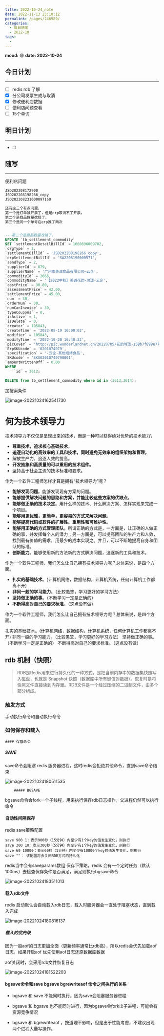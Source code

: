 ```yaml
---
title: 2022-10-24_note
date: 2022-11-13 23:10:12
permalink: /pages/246989/
categories:
  - 每日随笔
  - 2022-10
tags:
  - 
---
```

**mood:** :smile:  									**date: 2022-10-24**  
## 今日计划  
------
- [ ]  redis  rdb 了解
- [x]  分公司发票生成与取消
- [x]  修改便利店数据
- [ ]  便利店问题查看
- [ ]  15个单词
## 明日计划  
------
- [ ]  
## 随写 
------

便利店问题

```sql
JSD202208172900
JSD202208198266_copy
JSD202208231600097160

还有这三个有点问题，
第一个是订单被开票了，但是erp取消不了开票，
第二个是商品数量改错了，
第三个是同一个单号在erp推了两次


-- 第二个是商品数量改错了，
UPDATE `tb_settlement_commodity` 
SET `settlementDetailBillId` = 1660896009702,
`orgType` = 2,
`settlementBillId` = 'JSD202208198266_copy',
`erpSettlementBillId` = 'SA2208190000571',
`sendType` = 2,
`supplierId` = 879,
`supplierName` = '广州市美诚食品有限公司—云企',
`commodityId` = 2666,
`commodityName` = '【2022中秋】美诚花韵·玲珑-云企',
`costPrice` = 30.80,
`assessmentPrice` = 42.00,
`settlementPrice` = 45.00,
`num` = 30,
`orderNum` = 30,
`numCanInvoice` = 30,
`typeCoupons` = 0,
`isActive` = 1,
`isDelete` = 0,
`creator` = 105843,
`createTime` = '2022-08-19 16:00:02',
`modifier` = 105843,
`modifyTime` = '2022-10-20 16:40:32',
`picCover` = 'http://pic.wonderlandnet.cn/20220705/花韵玲珑-158b7f899e776.png',
`ErpSKUcode` = '0201074079',
`specification` = '-云企-其他焙烤食品',
`SKUcode` = 'SKU02010740790001',
`amountWrittenOff` = 0.00 
WHERE
	`id` = 3612;
	
DELETE from tb_settlement_commodity where id in (3613,3614);

```

加搜索条件

![image-20221024162541730](https://img.ggball.top/img/image-20221024162541730.png?picGo)





# 何为技术领导力

技术领导力不仅仅是呈现出来的技术，而是一种可以获得绝对优势的技术能力\

- **尊重技术，追求核心基础技术**。
- **追逐自动化的高效率的工具和技术，同时避免无效率的组织架构和管理。**
- 解放生产力，追逐人效的提高。
- **开发抽象和高质量的可以重用的技术组件。**
- 坚持高于社会主流的技术标准和要求。

作为一个软件工程师怎样才算是拥有“技术领导力”呢？

- **能够发现问题**。能够发现现有方案的问题。
- **能够提供解决问题的思路和方案，并能比较这些方案的优缺点**。
- **能够做正确的技术决定**。用什么样的技术、什么解决方案、怎样实现来完成一个项目。
- **能够用更优雅，更简单，更容易的方式来解决问题**。
- **能够提高代码或软件的扩展性、重用性和可维护性**。
- **能够用正确的方式管理团队**。所谓正确的方式是，一方面是，让正确的人做正确的事，并发挥每个人的潜力；另一方面是，可以提高团队的生产力和人效，找到最有价值的需求，用最少的成本实现之。并且，可以不断地提高自身和团队的标准。
- **创新能力**。能够使用新的方法新的方式解决问题，追逐新的工具和技术。



作为一个软件工程师，我们怎么让自己拥有技术领导力呢？总体来说，是四个方面。

- **扎实的基础技术**。(计算机网络，数据结构，计算机系统，任何计算机工作都离不开)
- **非同一般的学习能力**。（比较愚笨，学习更好的学习方法）
- **坚持做正确的事**。（不断学习一定是正确的）
- **不断得高对自己的要求标准**。（这点没有做）





作为一个软件工程师，我们怎么让自己拥有技术领导力呢？总体来说，是四个方面。

扎实的基础技术。(计算机网络，数据结构，计算机系统，任何计算机工作都离不开)
非同一般的学习能力。（比较愚笨，学习更好的学习方法）
坚持做正确的事。（不断学习一定是正确的）
不断得高对自己的要求标准。（这点没有做）













## rdb 机制（快照）

> RDB是Redis用来进行持久化的一种方式，是把当前内存中的数据集快照写入磁盘，也就是 Snapshot 快照（数据库中所有键值对数据）。恢复时是将快照文件直接读到内存里。RDB文件是一个经过压缩的二进制文件，由多个部分组成。

### 触发方式

手动执行命令和自动执行命令

### 如何保存和载入

	#### 保存命令

##### SAVE

save命令会阻塞 redis 服务器进程，这时redis会拒绝其他命令，直到save命令结束

![image-20221024180511535](https://img.ggball.top/img/image-20221024180511535.png?picGo)

		##### BGSAVE

bgsave命令会fork一个子线程，用来执行保存rdb日志操作，父进程仍然可以执行命令



#### 自动性间隔保存

redis save策略配置

```
save 900 1：表示900秒（15分钟）内至少有1个key的值发生变化，则执行
save 300 10：表示300秒（5分钟）内至少有1个key的值发生变化，则执行
save 60 10000：表示60秒（1分钟）内至少有10000个key的值发生变化，则执行
save ""： 该配置将会关闭RDB方式的持久化
```

redis当中会有saveparams数组 保存下策略，redis 会有一个定时任务（默认100ms）去检查保存条件是否满足，满足则执行bgsave命令

![image-20221024183511013](https://img.ggball.top/img/image-20221024183511013.png?picGo)





#### 载入rdb文件

redis 启动默认会自动载入rdb日志，载入时服务器会一直处于阻塞状态，直到载入完成

![image-20221024180816137](https://img.ggball.top/img/image-20221024180816137.png?picGo)



##### 载入的优先级

因为一般aof的日志更加全面（更新频率通常比rdb高），所以redis会优先加载aof日志，如果开启aof 优先使用aof日志还原数据库数据

aof关闭时，会采用rdb文件恢复日志

![image-20221024181522203](https://img.ggball.top/img/image-20221024181522203.png?picGo)



#### bgsave命令和save bgsave bgrewriteaof 命令之间执行的关系

- bgsave 和 save 不能同时执行，因为save会阻塞服务器进程

- bgsave  和 bgsave 也不能同时进行，因为bgsave会fork出子进程，可能会有资源竞争情况

- bgsave 和 bgrewriteaof ，按道理不影响，但是出于性能考虑，不建议出现两个进程大量写操作。



